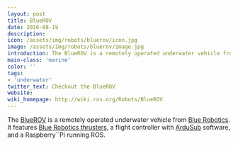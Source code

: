 ```yaml
---
layout: post
title: BlueROV
date: 2016-08-19
description:
icon: /assets/img/robots/bluerov/icon.jpg
image: /assets/img/robots/bluerov/image.jpg
introduction: The BlueROV is a remotely operated underwater vehicle from Blue Robotics. It features Blue Robotics thrusters, a flight controller with ArduSub software, and a RaspberryPi running ROS.
main-class: 'marine'
color: ''
tags:
- 'underwater'
twitter_text: Checkout the BlueROV
website: 
wiki_homepage: http://wiki.ros.org/Robots/BlueROV
---
```



The [BlueROV](https://www.bluerobotics.com/store/rov/bluerov-r1/) is a remotely operated underwater vehicle from [Blue Robotics](http://www.bluerobotics.com).
It features [Blue Robotics thrusters](https://www.bluerobotics.com/product-category/thrusters/), a flight controller with [ArduSub](https://github.com/bluerobotics/ardupilot/tree/master/ArduSub) software, and a Raspberry``Pi running ROS.
